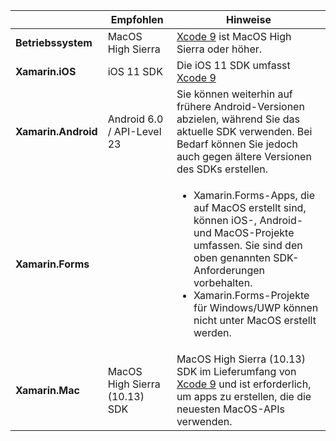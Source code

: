 ||Empfohlen|Hinweise|
|---|---|---|
|**Betriebssystem**|MacOS High Sierra|[Xcode 9](https://developer.apple.com/library/archive/releasenotes/DeveloperTools/RN-Xcode/Chapters/Introduction.html#//apple_ref/doc/uid/TP40001051-CH1-SW876) ist MacOS High Sierra oder höher.|
|**Xamarin.iOS**|iOS 11 SDK|Die iOS 11 SDK umfasst [Xcode 9](https://developer.apple.com/library/archive/releasenotes/DeveloperTools/RN-Xcode/Chapters/Introduction.html#//apple_ref/doc/uid/TP40001051-CH1-SW876)|
|**Xamarin.Android**|Android 6.0 / API-Level 23|Sie können weiterhin auf frühere Android-Versionen abzielen, während Sie das aktuelle SDK verwenden. Bei Bedarf können Sie jedoch auch gegen ältere Versionen des SDKs erstellen.|
|**Xamarin.Forms**||<ul><li>Xamarin.Forms-Apps, die auf MacOS erstellt sind, können iOS-, Android- und MacOS-Projekte umfassen. Sie sind den oben genannten SDK-Anforderungen vorbehalten.</li><li>Xamarin.Forms-Projekte für Windows/UWP können nicht unter MacOS erstellt werden.</li></ul>|
|**Xamarin.Mac**|MacOS High Sierra (10.13) SDK|MacOS High Sierra (10.13) SDK im Lieferumfang von [Xcode 9](https://developer.apple.com/library/archive/releasenotes/DeveloperTools/RN-Xcode/Chapters/Introduction.html#//apple_ref/doc/uid/TP40001051-CH1-SW876) und ist erforderlich, um apps zu erstellen, die die neuesten MacOS-APIs verwenden.|
